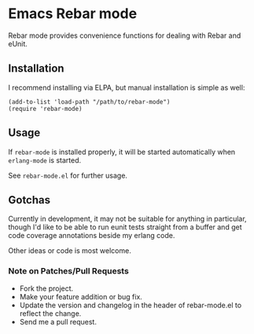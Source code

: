 # Emacs Rebar mode

Rebar mode provides convenience functions for dealing with Rebar and eUnit.

## Installation
I recommend installing via ELPA, but manual installation is simple as well:

    (add-to-list 'load-path "/path/to/rebar-mode")
    (require 'rebar-mode)

## Usage
If `rebar-mode` is installed properly, it will be started
automatically when `erlang-mode` is started.

See `rebar-mode.el` for further usage.

## Gotchas

Currently in development, it may not be suitable for anything in particular,
though I'd like to be able to run eunit tests straight from a buffer and get
code coverage annotations beside my erlang code.

Other ideas or code is most welcome.

### Note on Patches/Pull Requests

 * Fork the project.
 * Make your feature addition or bug fix.
 * Update the version and changelog in the header of rebar-mode.el to reflect the change.
 * Send me a pull request.
